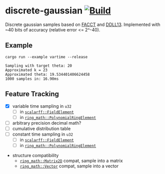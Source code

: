 # discrete-gaussian [![Build](https://img.shields.io/circleci/build/github/chancehudson/discrete-gaussian/main)](https://dl.circleci.com/status-badge/redirect/gh/chancehudson/discrete-gaussian/tree/main)

Discrete gaussian samples based on [FACCT](https://eprint.iacr.org/2018/1234.pdf) and [DDLL13](https://eprint.iacr.org/2013/383.pdf). Implemented with ~40 bits of accuracy (relative error <= 2^-40).

## Example

`cargo run --example vartime --release`

```
Sampling with target theta: 20
Approximated k = 23
Approximated theta: 19.534401406624458
1000 samples in: 16.90ms
```

## Feature Tracking

- [x] variable time sampling in `u32`
  - [ ] in [`scalarff::FieldElement`](https://docs.rs/scalarff/latest/scalarff/trait.FieldElement.html)
  - [ ] in [`ring_math::PolynomialRingElement`](https://github.com/chancehudson/ashlang/blob/main/ring-math/src/polynomial_ring.rs#L25)
- [ ] arbitrary precision decimal math?
- [ ] cumulative distribution table
- [ ] constant time sampling in `u32` 
  - [ ] in [`scalarff::FieldElement`](https://docs.rs/scalarff/latest/scalarff/trait.FieldElement.html)
  - [ ] in [`ring_math::PolynomialRingElement`](https://github.com/chancehudson/ashlang/blob/main/ring-math/src/polynomial_ring.rs#L25)
- structure compatibility
  - [`ring_math::Matrix2D`](https://github.com/chancehudson/ashlang/blob/main/ring-math/src/matrix2d.rs#L7) compat, sample into a matrix
  - [`ring_math::Vector`](https://github.com/chancehudson/ashlang/blob/main/ring-math/src/vector.rs#L6) compat, sample into a vector

